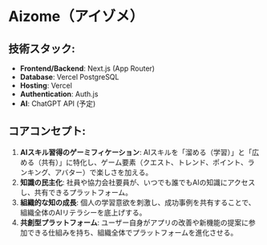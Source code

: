 # Aizome（アイゾメ）

## **技術スタック**:
- **Frontend/Backend**: Next.js (App Router)
- **Database**: Vercel PostgreSQL
- **Hosting**: Vercel
- **Authentication**: Auth.js
- **AI**: ChatGPT API (予定)

## **コアコンセプト**:
1.  **AIスキル習得のゲーミフィケーション**: AIスキルを「溜める（学習）」と「広める（共有）」に特化し、ゲーム要素（クエスト、トレンド、ポイント、ランキング、アバター）で楽しさを加える。
2.  **知識の民主化**: 社員や協力会社要員が、いつでも誰でもAIの知識にアクセスし、共有できるプラットフォーム。
3.  **組織的な知の成長**: 個人の学習意欲を刺激し、成功事例を共有することで、組織全体のAIリテラシーを底上げする。
4.  **共創型プラットフォーム**: ユーザー自身がアプリの改善や新機能の提案に参加できる仕組みを持ち、組織全体でプラットフォームを進化させる。